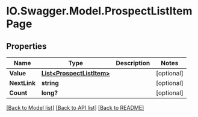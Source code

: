 # IO.Swagger.Model.ProspectListItemPage
## Properties

Name | Type | Description | Notes
------------ | ------------- | ------------- | -------------
**Value** | [**List&lt;ProspectListItem&gt;**](ProspectListItem.md) |  | [optional] 
**NextLink** | **string** |  | [optional] 
**Count** | **long?** |  | [optional] 

[[Back to Model list]](../README.md#documentation-for-models) [[Back to API list]](../README.md#documentation-for-api-endpoints) [[Back to README]](../README.md)

